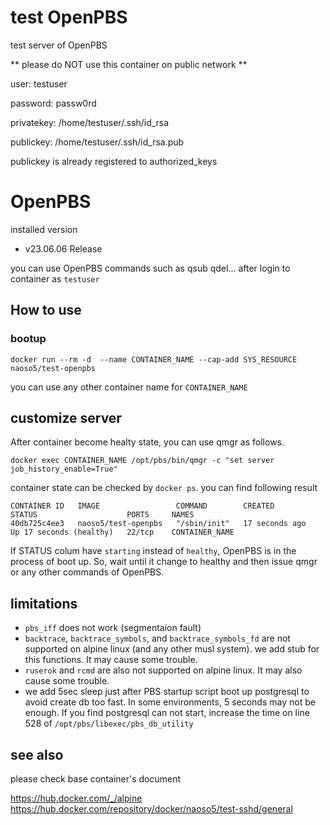 # test OpenPBS
test server of OpenPBS

** please do NOT use this container on public network **

user: testuser

password: passw0rd

privatekey: /home/testuser/.ssh/id_rsa

publickey: /home/testuser/.ssh/id_rsa.pub


publickey is already registered to authorized_keys


# OpenPBS

installed version
- v23.06.06 Release

you can use OpenPBS commands such as qsub qdel... after login to container as `testuser`

## How to use
### bootup

```
docker run --rm -d  --name CONTAINER_NAME --cap-add SYS_RESOURCE naoso5/test-openpbs
```
you can use any other container name for `CONTAINER_NAME`

## customize server
After container become healty state, you can use qmgr as follows.

```
docker exec CONTAINER_NAME /opt/pbs/bin/qmgr -c "set server job_history_enable=True"
```

container state can be checked by `docker ps`. you can find following result

```
CONTAINER ID   IMAGE                 COMMAND        CREATED          STATUS                    PORTS     NAMES
40db725c4ee3   naoso5/test-openpbs   "/sbin/init"   17 seconds ago   Up 17 seconds (healthy)   22/tcp    CONTAINER_NAME
```

If STATUS colum have `starting` instead of `healthy`, OpenPBS is in the process of boot up.
So, wait until it change to healthy and then issue qmgr or any other commands of OpenPBS.


## limitations
- `pbs_iff` does not work (segmentaion fault)
- `backtrace`, `backtrace_symbols`, and `backtrace_symbols_fd` are not supported on alpine linux (and any other musl system). we add stub for this functions. It may cause some trouble.
- `ruserok` and `rcmd` are also not supported on alpine linux. It may also cause some trouble.
- we add 5sec sleep just after PBS startup script boot up postgresql to avoid create db too fast.
  In some environments, 5 seconds may not be enough.
  If you find postgresql can not start, increase the time on line 528 of  `/opt/pbs/libexec/pbs_db_utility`


## see also
please check base container's document

https://hub.docker.com/_/alpine
https://hub.docker.com/repository/docker/naoso5/test-sshd/general

